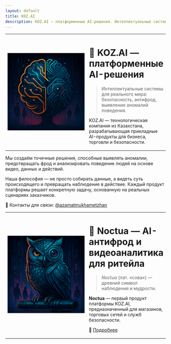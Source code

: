```yaml
---
layout: default
title: KOZ.AI
description: KOZ.AI — платформенные AI-решения. Интеллектуальные системы для реального мира — безопасность, антифрод, выявление аномалий поведения.
---
```


<table class="table-clean">
  <tr>
    <td style="width: 280px;">
      <img class="fuzzy-avatar" src="/static/images/KOZ-AI-logo.png" alt="KOZ.AI Logo" >
    </td>
    <td>

# 🏢 KOZ.AI — платформенные AI-решения

> Интеллектуальные системы для реального мира: безопасность, антифрод, выявление аномалий поведения.

KOZ.AI — технологическая компания из Казахстана, разрабатывающая прикладные AI-продукты для бизнеса, торговли и безопасности.
    </td>
  </tr>
</table>

Мы создаём точечные решения, способные выявлять аномалии, предотвращать фрод и анализировать поведение людей на основе видео, данных и действий.

Наша философия — не просто собирать данные, а видеть суть происходящего и превращать наблюдение в действие.
Каждый продукт платформы решает конкретную задачу, основанную на реальных сценариях заказчиков.

💬 Контакты для связи: <a href="https://t.me/azamatmukhametzhan">@azamatmukhametzhan</a>

<table class="table-clean">
  <tr>
    <td style="width: 280px;">
      <img class="fuzzy-avatar" src="/static/images/Noctua-logo.png" alt="Noctua Logo" >
    </td>
    <td>

# 🦉 **Noctua** — AI-антифрод и видеоаналитика для ритейла

> *Noctua* (лат. «сова») — древний символ наблюдения и мудрости.

**Noctua** — первый продукт платформы KOZ.AI, предназначенный для магазинов, торговых сетей и служб безопасности.

🦉 <a href="https://koz-ai-team.github.io/noctua/">Подробнее</a>
    </td>
  </tr>
</table>
